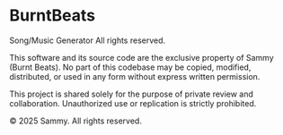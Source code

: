 # BurntBeats
Song/Music Generator
All rights reserved.

This software and its source code are the exclusive property of Sammy (Burnt Beats). No part of this codebase may be copied, modified, distributed, or used in any form without express written permission.

This project is shared solely for the purpose of private review and collaboration. Unauthorized use or replication is strictly prohibited.

© 2025 Sammy. All rights reserved.
